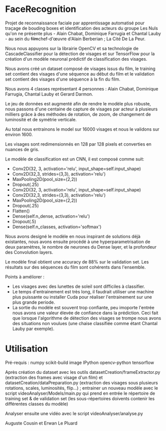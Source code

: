 # FaceRecognition
Projet de reconnaissance faciale par apprentissage automatisé pour traçage de bouding boxes et identification des acteurs du groupe Les Nuls qu'on ne présente plus - Alain Chabat, Dominique Farrugia et Chantal Lauby - au sein du ~~film~~chef-d'œuvre d'Alain Berberian ; La Cité De La Peur. 

Nous nous appuyons sur la librairie OpenCV et sa technologie de CascadeClassifier pour la détection de visages et sur TensorFlow pour la création d'un modèle neuronal prédictif de classification des visages.

Nous avons créé un dataset composé de visages issus du film, le training set contient des visages d'une séquence au début du film et le validation set contient des visages d'une séquence à la fin du film.

Nous avons 4 classes représentant 4 personnes : Alain Chabat, Dominique Farrugia, Chantal Lauby et Gerard Darmon.

Le jeu de données est augmenté afin de rendre le modèle plus robuste, nous passons d'une centaine de capture de visages par acteur à plusieurs milliers grâce à des méthodes de rotation, de zoom, de changement de luminosité et de symétrie verticale.

Au total nous entrainons le model sur 16000 visages et nous le validons sur environ 1600.

Les visages sont redimensionnés en 128 par 128 pixels et converties en nuances de gris.

Le modèle de classification est un CNN, il est composé comme suit: 
  - Conv2D(32, 3, activation='relu', input_shape=self.input_shape)
  - Conv2D(32,3, strides=(3,3), activation='relu')
  - MaxPooling2D(pool_size=(2,2))
  - Dropout(.25)
  - Conv2D(32, 3, activation='relu', input_shape=self.input_shape)
  - Conv2D(32,3, strides=(3,3), activation='relu')
  - MaxPooling2D(pool_size=(2,2))
  - Dropout(.25)
  - Flatten()
  - Dense(self.n_dense, activation='relu')
  - Dropout(.5)
  - Dense(self.n_classes, activation='softmax')
 
 Nous avons designé le modèle en nous inspirant de solutions déjà existantes, nous avons ensuite procédé à une hyperparametrisation de deux paramètres, le nombre de neurones du Dense layer, et la profondeur des Convolution layers.
    
Le modèle final obtient une accuracy de 88% sur le validation set.
Les résultats sur des séquences du film sont cohérents dans l'ensemble.

Points à améliorer : 
  - Les visages avec des lunettes de soleil sont difficiles à classifier.
  - Le temps d'entrainement est très long, il faudrait utiliser une machine plus puissante ou installer Cuda pour réaliser l'entrainement sur une plus grande periode.
  - La sortie du modèle est souvent trop confiante, peu imoporte l'entrée nous avons une valeur élevée de confiance dans la prédiction. Ceci fait que lorsque l'algorithme de détection des visages se trompe nous avons des situations non voulues (une chaise classifiée comme étant Chantal Lauby par exemple).


# Utilisation
Pré-requis : numpy scikit-build image IPython opencv-python tensorflow

Après création du dataset avec les outils datasetCreation/frameExtractor.py (extraction des frames avec visage d'un film) et datasetCreation/dataPreparation.py (extraction des visages sous plusieurs rotations, scales, luminosités, flip...) ; entrainer un nouveau modèle avec le script videoAnalyser/Models/main.py qui prend en entrée le répertoire de training set & de validation set (les sous-répertoires doivents contenir les différentes classes du modèle)

Analyser ensuite une vidéo avec le script videoAnalyser/analyse.py

Auguste Cousin et Erwan Le Pluard
